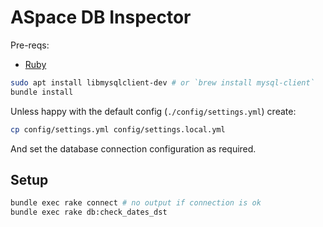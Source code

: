 # ASpace DB Inspector

Pre-reqs:

- [Ruby](#)

```bash
sudo apt install libmysqlclient-dev # or `brew install mysql-client`
bundle install
```

Unless happy with the default config (`./config/settings.yml`) create:

```bash
cp config/settings.yml config/settings.local.yml
```

And set the database connection configuration as required.

## Setup

```bash
bundle exec rake connect # no output if connection is ok
bundle exec rake db:check_dates_dst
```
